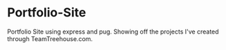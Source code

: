 # Portfolio-Site
Portfolio Site using express and pug.  Showing off the projects I've created through TeamTreehouse.com.
